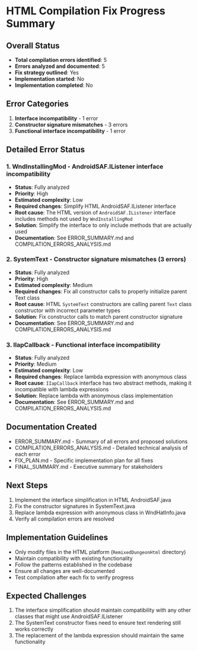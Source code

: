 # HTML Compilation Fix Progress Summary

## Overall Status
- **Total compilation errors identified**: 5
- **Errors analyzed and documented**: 5
- **Fix strategy outlined**: Yes
- **Implementation started**: No
- **Implementation completed**: No

## Error Categories
1. **Interface incompatibility** - 1 error
2. **Constructor signature mismatches** - 3 errors
3. **Functional interface incompatibility** - 1 error

## Detailed Error Status

### 1. WndInstallingMod - AndroidSAF.IListener interface incompatibility
- **Status**: Fully analyzed
- **Priority**: High
- **Estimated complexity**: Low
- **Required changes**: Simplify HTML AndroidSAF.IListener interface
- **Root cause**: The HTML version of `AndroidSAF.IListener` interface includes methods not used by `WndInstallingMod`
- **Solution**: Simplify the interface to only include methods that are actually used
- **Documentation**: See ERROR_SUMMARY.md and COMPILATION_ERRORS_ANALYSIS.md

### 2. SystemText - Constructor signature mismatches (3 errors)
- **Status**: Fully analyzed
- **Priority**: High
- **Estimated complexity**: Medium
- **Required changes**: Fix all constructor calls to properly initialize parent Text class
- **Root cause**: HTML `SystemText` constructors are calling parent `Text` class constructor with incorrect parameter types
- **Solution**: Fix constructor calls to match parent constructor signature
- **Documentation**: See ERROR_SUMMARY.md and COMPILATION_ERRORS_ANALYSIS.md

### 3. IIapCallback - Functional interface incompatibility
- **Status**: Fully analyzed
- **Priority**: Medium
- **Estimated complexity**: Low
- **Required changes**: Replace lambda expression with anonymous class
- **Root cause**: `IIapCallback` interface has two abstract methods, making it incompatible with lambda expressions
- **Solution**: Replace lambda with anonymous class implementation
- **Documentation**: See ERROR_SUMMARY.md and COMPILATION_ERRORS_ANALYSIS.md

## Documentation Created
- ERROR_SUMMARY.md - Summary of all errors and proposed solutions
- COMPILATION_ERRORS_ANALYSIS.md - Detailed technical analysis of each error
- FIX_PLAN.md - Specific implementation plan for all fixes
- FINAL_SUMMARY.md - Executive summary for stakeholders

## Next Steps

1. Implement the interface simplification in HTML AndroidSAF.java
2. Fix the constructor signatures in SystemText.java
3. Replace lambda expression with anonymous class in WndHatInfo.java
4. Verify all compilation errors are resolved

## Implementation Guidelines

- Only modify files in the HTML platform (`RemixedDungeonHtml` directory)
- Maintain compatibility with existing functionality
- Follow the patterns established in the codebase
- Ensure all changes are well-documented
- Test compilation after each fix to verify progress

## Expected Challenges

1. The interface simplification should maintain compatibility with any other classes that might use AndroidSAF.IListener
2. The SystemText constructor fixes need to ensure text rendering still works correctly
3. The replacement of the lambda expression should maintain the same functionality